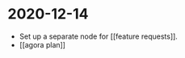 # 2020-12-14

- Set up a separate node for [[feature requests]].
- [[agora plan]]

[//begin]: # "Autogenerated link references for markdown compatibility"
[feature-requests]: ../feature-requests "Feature Requests"
[agora-plan]: ../agora-plan "Agora Plan"
[//end]: # "Autogenerated link references"